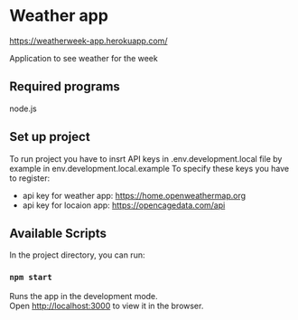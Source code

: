 # Weather app
https://weatherweek-app.herokuapp.com/

Application to see weather for the week

## Required programs
node.js

## Set up project
To run project you have to insrt API keys in .env.development.local file by example in env.development.local.example
To specify these keys you have to register:
* api key for weather app: https://home.openweathermap.org
* api key for locaion app: https://opencagedata.com/api

## Available Scripts

In the project directory, you can run:

### `npm start`

Runs the app in the development mode.\
Open [http://localhost:3000](http://localhost:3000) to view it in the browser.

